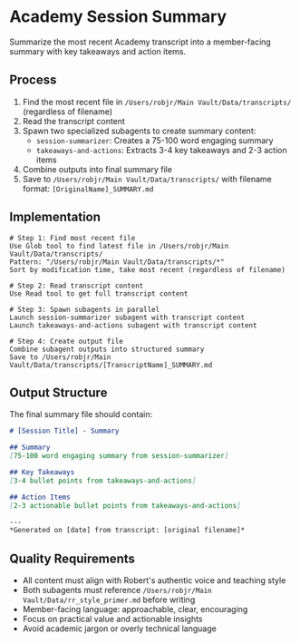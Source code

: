 # Academy Session Summary

Summarize the most recent Academy transcript into a member-facing summary with key takeaways and action items.

## Process

1. Find the most recent file in `/Users/robjr/Main Vault/Data/transcripts/` (regardless of filename)
2. Read the transcript content
3. Spawn two specialized subagents to create summary content:
   - `session-summarizer`: Creates a 75-100 word engaging summary
   - `takeaways-and-actions`: Extracts 3-4 key takeaways and 2-3 action items
4. Combine outputs into final summary file
5. Save to `/Users/robjr/Main Vault/Data/transcripts/` with filename format: `[OriginalName]_SUMMARY.md`

## Implementation

```
# Step 1: Find most recent file
Use Glob tool to find latest file in /Users/robjr/Main Vault/Data/transcripts/
Pattern: "/Users/robjr/Main Vault/Data/transcripts/*"
Sort by modification time, take most recent (regardless of filename)

# Step 2: Read transcript content
Use Read tool to get full transcript content

# Step 3: Spawn subagents in parallel
Launch session-summarizer subagent with transcript content
Launch takeaways-and-actions subagent with transcript content

# Step 4: Create output file
Combine subagent outputs into structured summary
Save to /Users/robjr/Main Vault/Data/transcripts/[TranscriptName]_SUMMARY.md
```

## Output Structure

The final summary file should contain:

```markdown
# [Session Title] - Summary

## Summary
[75-100 word engaging summary from session-summarizer]

## Key Takeaways
[3-4 bullet points from takeaways-and-actions]

## Action Items
[2-3 actionable bullet points from takeaways-and-actions]

---
*Generated on [date] from transcript: [original filename]*
```

## Quality Requirements

- All content must align with Robert's authentic voice and teaching style
- Both subagents must reference `/Users/robjr/Main Vault/Data/rr_style_primer.md` before writing
- Member-facing language: approachable, clear, encouraging
- Focus on practical value and actionable insights
- Avoid academic jargon or overly technical language